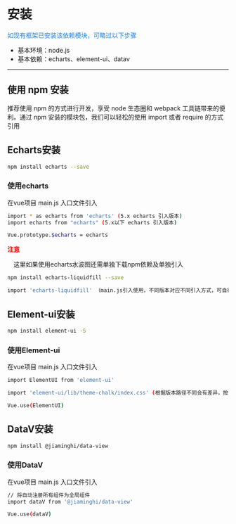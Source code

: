 # 安装
<font color=#1F80E4>如现有框架已安装该依赖模块，可略过以下步骤</font> 
- 基本环境：node.js 
- 基本依赖：echarts、element-ui、datav
<!-- - <font color=#FF8C00>***模块依赖***：这里因为基础组件还引用到第三方插件库的原因，组件所需依赖将在组件用法模块单独说明  -->

----

## 使用 npm 安装
推荐使用 npm 的方式进行开发，享受 node 生态圈和 webpack 工具链带来的便利。通过 npm 安装的模块包，我们可以轻松的使用 import 或者 require 的方式引用

## Echarts安装
```bash
npm install echarts --save
```
### 使用echarts 
在vue项目 main.js 入口文件引入
```bash
import * as echarts from 'echarts' (5.x echarts 引入版本)
import echarts from "echarts" (5.x以下 echarts 引入版本)

Vue.prototype.$echarts = echarts
```
<font color=red>**注意**</font>  

&#8195;这里如果使用echarts水波图还需单独下载npm依赖及单独引入
```bash
npm install echarts-liquidfill --save

import 'echarts-liquidfill' （main.js引入使用，不同版本对应不同引入方式，可自行查阅资料）
```

## Element-ui安装
```bash
npm install element-ui -S
```
### 使用Element-ui
在vue项目 main.js 入口文件引入
```bash
import ElementUI from 'element-ui'

import 'element-ui/lib/theme-chalk/index.css' (根据版本路径不同会有差异，按照自己版本路径)

Vue.use(ElementUI)
```

## DataV安装
```bash
npm install @jiaminghi/data-view
```
### 使用DataV
在vue项目 main.js 入口文件引入
```bash
// 将自动注册所有组件为全局组件
import dataV from '@jiaminghi/data-view'

Vue.use(dataV)
```

